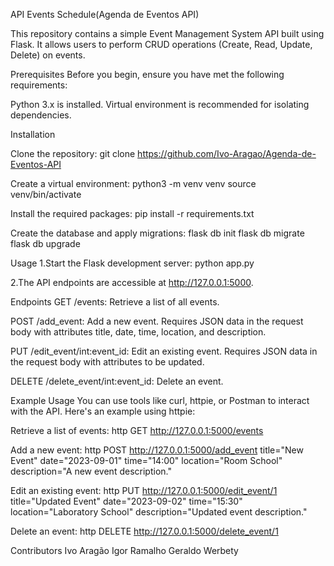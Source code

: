 API Events Schedule(Agenda de Eventos API)

This repository contains a simple Event Management System API built using Flask. It allows users to perform CRUD operations (Create, Read, Update, Delete) on events.

Prerequisites
Before you begin, ensure you have met the following requirements:

Python 3.x is installed.
Virtual environment is recommended for isolating dependencies.

Installation

Clone the repository:
git clone https://github.com/Ivo-Aragao/Agenda-de-Eventos-API

Create a virtual environment:
python3 -m venv venv
source venv/bin/activate

Install the required packages:
pip install -r requirements.txt

Create the database and apply migrations:
flask db init
flask db migrate
flask db upgrade

Usage
1.Start the Flask development server:
python app.py

2.The API endpoints are accessible at http://127.0.0.1:5000.

Endpoints
GET /events: Retrieve a list of all events.

POST /add_event: Add a new event. Requires JSON data in the request body with attributes title, date, time, location, and description.

PUT /edit_event/int:event_id: Edit an existing event. Requires JSON data in the request body with attributes to be updated.

DELETE /delete_event/int:event_id: Delete an event.


Example Usage
You can use tools like curl, httpie, or Postman to interact with the API. Here's an example using httpie:

Retrieve a list of events:
http GET http://127.0.0.1:5000/events

Add a new event:
http POST http://127.0.0.1:5000/add_event 
title="New Event" 
date="2023-09-01" 
time="14:00" 
location="Room School" 
description="A new event description."

Edit an existing event:
http PUT http://127.0.0.1:5000/edit_event/1 
title="Updated Event" 
date="2023-09-02" 
time="15:30" 
location="Laboratory School" 
description="Updated event description."

Delete an event:
http DELETE http://127.0.0.1:5000/delete_event/1

Contributors
Ivo Aragão
Igor Ramalho
Geraldo Werbety

